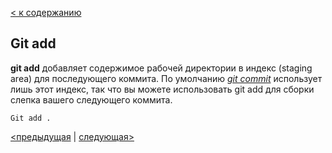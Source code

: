 [< к содержанию](./readme.md)

## **Git add**

**git add** добавляет содержимое рабочей директории в индекс (staging area) для последующего коммита. По умолчанию *[git commit](./commit.md)* использует лишь этот индекс, так что вы можете использовать git add для сборки слепка вашего следующего коммита.

```bash=
Git add .
```
[<предыдущая](./history.md) | [следующая>](./status.md)

